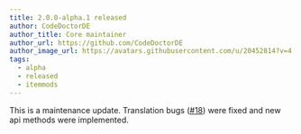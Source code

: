 ```yaml
---
title: 2.0.0-alpha.1 released
author: CodeDoctorDE
author_title: Core maintainer
author_url: https://github.com/CodeDoctorDE
author_image_url: https://avatars.githubusercontent.com/u/20452814?v=4
tags:
  - alpha
  - released
  - itemmods
---
```


This is a maintenance update. Translation bugs ([#18](https://github.com/CodeDoctorDE/ItemMods/issues/18)) were fixed and new api methods were implemented.
